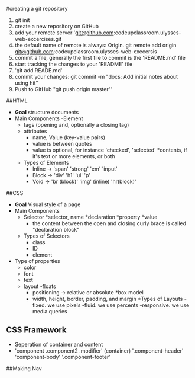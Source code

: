 #creating a git repository
1. git init
2. create a new repository on GitHub
1.  add your remote server 'git@github.com:codeupclassroom.ulysses-web-excercises.git
1. the default name of remote is always: Origin. git remote add origin git@github.com:codeupclassroom.ulysses-web-execersis
1. commit a file, generally the first file to commit is the 'README.md' file
1. start tracking the changes to your 'README' file
1. 'git add READE.md'
1. commit your changes: git commit -m "docs: Add initial notes about using hit"
1. Push to GitHub "git push origin master"'

##HTML

* **Goal** structure documents
* Main Components
    -Element
    * tags (opening and, optionally a closing tag)
    * attributes
        - name, Value (key-value pairs)
        - value is between quotes
        - value is optional, for instance 'checked', 'selected'
    *contents, if it's text or more elements, or both
    - Types of Elements
        * Inline -> 'span' 'strong' 'em' 'input'
        * Block -> 'div' 'h1' 'ul' 'p'
        * Void -> 'br (block)' 'img' (inline) 'hr(block)'

##CSS
* **Goal** Visual style of a page
* Main Components
    - Selector
        *selector, name
        *declaration
            *property
            *value
        * the content between the open and closing curly brace is called "declaration block"
    - Types of Selectors
        * class
        * ID
        * element
* Type of properties
    * color
    * font
    * text
    * layout
        -floats
        - positioning -> relative or absolute
    *box model
        - width, height, border, padding, and margin
*Types of Layouts
    -fixed. we use pixels
    -fluid. we use percents
    -responsive. we use media queries 

## CSS Framework
* Seperation of container and content
* 'component .component2 .modifier' (container)
        '.component-header'
        'component-body'
        '.component-footer'
        
        
##Making Nav
<head>
<style>
!-- FLEXBOX --!
.flexbox-container{
    display: flex;
    flex-wrap:wrap;
}
.flex-item{
    flex-basis:10%;
}
.flex-3{
    order:3;
}
    
    
</head>
</head>
<body>
<Nav>
    <ul class="flex-container">
        <li class="flex-item flex-1">One</li> ( will have links : a href)
        <li class="flex-item flex-3" >Two</li>
        <li class="flex-item flex-5">Three</li>
        <li class="flex-item">Four</li>
        <li class="flex-item">Five</li>
    </ul>
</Nav>
</body>

- for the styling portion: You can 0 out margin and padding. Box-sizing: border-box
    * padding at 0 will also move the bullets to the left ** bullets are inside of the padding** and make it "disappear"
        * also doing ul{ list-style-type: none} will remove bullets or numbers (ol)
        
- When changing something to "flex" ( style sheet) it'll make it horiztonally
    * when changing the flex-basis OVER the width of the line, it'll adjust itself and try to make it fit within the same line

-Using "order" (style) for flexbox will change the order of the <li>

## Getting help on the CommandLine
